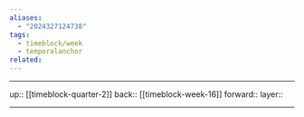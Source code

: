 ```yaml
---
aliases:
  - "2024327124738"
tags:
  - timeblock/week
  - temporalanchor
related:
---
```




***

up:: [[timeblock-quarter-2]]
back:: [[timeblock-week-16]]
forward:: 
layer:: 

***
